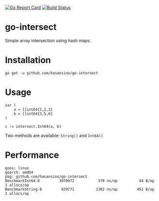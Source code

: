 [![Go Report Card](https://goreportcard.com/badge/github.com/hasansino/go-intersect)](https://goreportcard.com/report/github.com/hasansino/go-intersect)
[![Build Status](https://travis-ci.com/hasansino/go-intersect.svg?branch=master)](https://travis-ci.com/hasansino/go-intersect)

# go-intersect

Simple array intersection using hash maps.

# Installation

```
go get -u github.com/hasansino/go-intersect
```

# Usage

```
var (
    a = []int64{1,2,3}
    b = []int64{3,5,6}
)

c := intersect.Int64(a, b)
```

Two methods are available: `String()` and `Int64()`

# Performance

```
goos: linux
goarch: amd64
pkg: github.com/hasansino/go-intersect
BenchmarkInt64-8    	 3070972	       370 ns/op	      64 B/op	       1 allocs/op
BenchmarkString-8   	  829771	      1382 ns/op	     451 B/op	       2 allocs/op
```